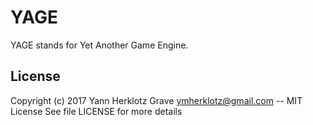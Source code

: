 YAGE
====

YAGE stands for Yet Another Game Engine.

License
-------

Copyright (c) 2017 Yann Herklotz Grave <ymherklotz@gmail.com> -- MIT License
See file LICENSE for more details

